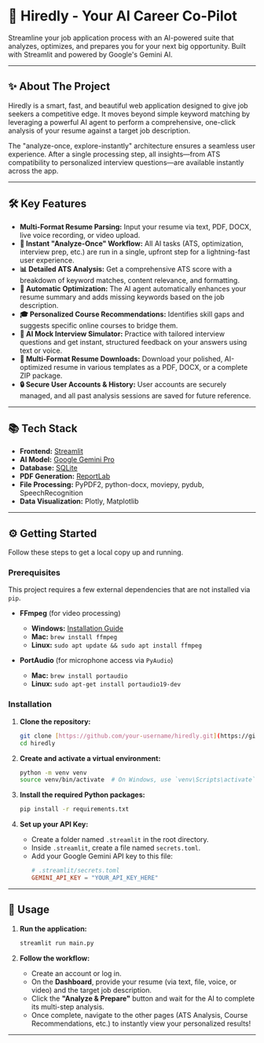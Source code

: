 # 🚀 Hiredly - Your AI Career Co-Pilot

Streamline your job application process with an AI-powered suite that analyzes, optimizes, and prepares you for your next big opportunity. Built with Streamlit and powered by Google's Gemini AI.


---

## ✨ About The Project

Hiredly is a smart, fast, and beautiful web application designed to give job seekers a competitive edge. It moves beyond simple keyword matching by leveraging a powerful AI agent to perform a comprehensive, one-click analysis of your resume against a target job description.

The "analyze-once, explore-instantly" architecture ensures a seamless user experience. After a single processing step, all insights—from ATS compatibility to personalized interview questions—are available instantly across the app.

---

## 🛠️ Key Features

* **Multi-Format Resume Parsing:** Input your resume via text, PDF, DOCX, live voice recording, or video upload.
* **🚀 Instant "Analyze-Once" Workflow:** All AI tasks (ATS, optimization, interview prep, etc.) are run in a single, upfront step for a lightning-fast user experience.
* **📊 Detailed ATS Analysis:** Get a comprehensive ATS score with a breakdown of keyword matches, content relevance, and formatting.
* **🤖 Automatic Optimization:** The AI agent automatically enhances your resume summary and adds missing keywords based on the job description.
* **🎓 Personalized Course Recommendations:** Identifies skill gaps and suggests specific online courses to bridge them.
* **🎤 AI Mock Interview Simulator:** Practice with tailored interview questions and get instant, structured feedback on your answers using text or voice.
* **📄 Multi-Format Resume Downloads:** Download your polished, AI-optimized resume in various templates as a PDF, DOCX, or a complete ZIP package.
* **🔒 Secure User Accounts & History:** User accounts are securely managed, and all past analysis sessions are saved for future reference.

---

## 📚 Tech Stack

* **Frontend:** [Streamlit](https://streamlit.io/)
* **AI Model:** [Google Gemini Pro](https://deepmind.google/technologies/gemini/)
* **Database:** [SQLite](https://www.sqlite.org/index.html)
* **PDF Generation:** [ReportLab](https://www.reportlab.com/)
* **File Processing:** PyPDF2, python-docx, moviepy, pydub, SpeechRecognition
* **Data Visualization:** Plotly, Matplotlib

---

## ⚙️ Getting Started

Follow these steps to get a local copy up and running.

### Prerequisites

This project requires a few external dependencies that are not installed via `pip`.

* **FFmpeg** (for video processing)
    * **Windows:** [Installation Guide](https://www.geeksforgeeks.org/how-to-install-ffmpeg-on-windows/)
    * **Mac:** `brew install ffmpeg`
    * **Linux:** `sudo apt update && sudo apt install ffmpeg`

* **PortAudio** (for microphone access via `PyAudio`)
    * **Mac:** `brew install portaudio`
    * **Linux:** `sudo apt-get install portaudio19-dev`

### Installation

1.  **Clone the repository:**
    ```sh
    git clone [https://github.com/your-username/hiredly.git](https://github.com/your-username/hiredly.git)
    cd hiredly
    ```

2.  **Create and activate a virtual environment:**
    ```sh
    python -m venv venv
    source venv/bin/activate  # On Windows, use `venv\Scripts\activate`
    ```

3.  **Install the required Python packages:**
    ```sh
    pip install -r requirements.txt
    ```

4.  **Set up your API Key:**
    * Create a folder named `.streamlit` in the root directory.
    * Inside `.streamlit`, create a file named `secrets.toml`.
    * Add your Google Gemini API key to this file:
        ```toml
        # .streamlit/secrets.toml
        GEMINI_API_KEY = "YOUR_API_KEY_HERE"
        ```

---

## 🚀 Usage

1.  **Run the application:**
    ```sh
    streamlit run main.py
    ```

2.  **Follow the workflow:**
    * Create an account or log in.
    * On the **Dashboard**, provide your resume (via text, file, voice, or video) and the target job description.
    * Click the **"Analyze & Prepare"** button and wait for the AI to complete its multi-step analysis.
    * Once complete, navigate to the other pages (ATS Analysis, Course Recommendations, etc.) to instantly view your personalized results!

---



